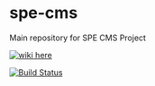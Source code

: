 # spe-cms
Main repository for SPE CMS Project

[![wiki here](https://img.shields.io/badge/wiki-here-brightgreen.svg)](https://github.com/bogdanadrianmarc/spe-cms/wiki)

[![Build Status](https://travis-ci.com/bogdanadrianmarc/spe-cms.svg?token=sXmhVTEDXzDo7NyTxBjs&branch=master)](https://travis-ci.com/bogdanadrianmarc/spe-cms)

